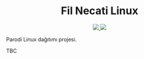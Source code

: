 
# <h1 align="center">Fil Necati Linux</h1>

<p align="center">
<a href="https://discord.gg/6FbvxZ9ekZ">
    <img src="https://img.shields.io/discord/961777749188546580?color=7489d5&logo=discord&logoColor=ffffff" />
  </a>
    <img src="https://img.shields.io/static/v1?label=Status&message=Development&color=blue">
  </p>

Parodi Linux dağıtımı projesi.

TBC
